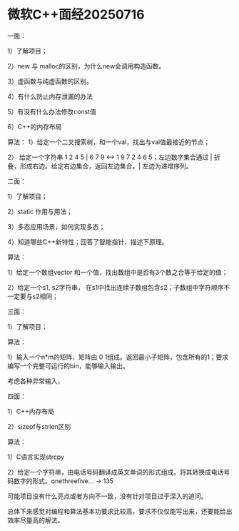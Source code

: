# 微软C++面经20250716

一面：

1）了解项目；

2）new 与 malloc的区别，为什么new会调用构造函数。

3）虚函数与纯虚函数的区别。

4）有什么防止内存泄漏的办法

5）有没有什么办法修改const值

6）C++的内存布局

算法： 1）给定一个二叉搜索树，和一个val，找出与val值最接近的节点；

2） 给定一个字符串 1 2 4 5 | 6 7 9   <->  1 9 7 2 4 6 5；左边数字集合通过 | 折叠，形成右边。给定右边集合，返回左边集合。| 左边为递增序列。


二面：

1）了解项目；
    

2）static 作用与用法；
    

3）多态应用场景，如何实现多态；
    

4）知道哪些C++新特性；回答了智能指针，描述下原理。

算法：

1）给定一个数组vector<int> 和一个值，找出数组中是否有3个数之合等于给定的值；
    

2）给定一个s1, s2字符串， 在s1中找出连续子数组包含s2；子数组中字符顺序不一定要与s2相同；

三面：

1）了解项目；

算法：

1）输入一个n*m的矩阵，矩阵由 0 1组成。返回最小子矩阵，包含所有的1；要求编写一个完整可运行的bin，能够输入输出。
    

考虑各种异常输入，

四面：

1）C++内存布局
    

2）sizeof与strlen区别

算法：

1）C语言实现strcpy
    

2）给定一个字符串，由电话号码翻译成英文单词的形式组成。将其转换成电话号码数字的形式。onethreefive...  -> 135

可能项目没有什么亮点或者方向不一致，没有针对项目过于深入的追问。

总体下来感觉对编程和算法基本功要求比较高，要求不仅仅能写出来，还要能给出效率尽量高的解法。